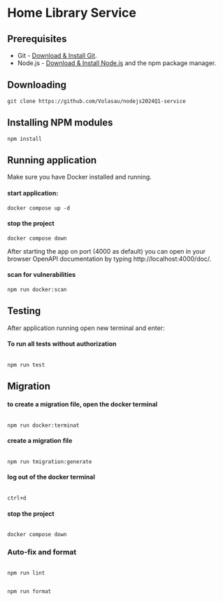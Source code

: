 # Home Library Service

## Prerequisites

- Git - [Download & Install Git](https://git-scm.com/downloads).
- Node.js - [Download & Install Node.js](https://nodejs.org/en/download/) and the npm package manager.

## Downloading

```
git clone https://github.com/Volasau/nodejs2024Q1-service
```

## Installing NPM modules

```
npm install
```

## Running application

Make sure you have Docker installed and running.

#### start application:

```
docker compose up -d
```

#### stop the project

```
docker compose down
```

After starting the app on port (4000 as default) you can open
in your browser OpenAPI documentation by typing http://localhost:4000/doc/.

#### scan for vulnerabilities

```
npm run docker:scan
```

## Testing

After application running open new terminal and enter:

#### To run all tests without authorization

```

npm run test

```

## Migration

#### to create a migration file, open the docker terminal

```

npm run docker:terminat

```

#### create a migration file

```

npm run tmigration:generate

```

#### log out of the docker terminal

```

ctrl+d

```

#### stop the project

```

docker compose down

```

### Auto-fix and format

```

npm run lint

```

```

npm run format

```

```

```
